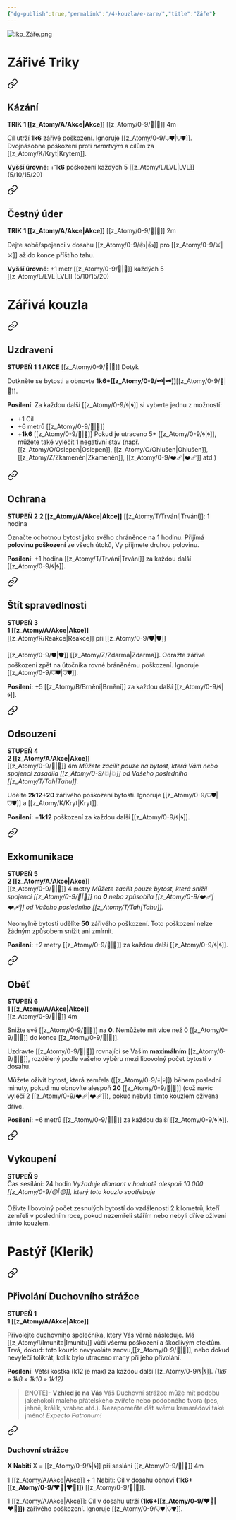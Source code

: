 ```yaml
---
{"dg-publish":true,"permalink":"/4-kouzla/e-zare/","title":"Záře"}
---
```


![Iko_Záře.png](/img/user/z_img/Iko_Z%C3%A1%C5%99e.png)
# Zářivé Triky

<div class="transclusion internal-embed is-loaded"><a class="markdown-embed-link" href="/z-atomy/k/kazani/" aria-label="Open link"><svg xmlns="http://www.w3.org/2000/svg" width="24" height="24" viewBox="0 0 24 24" fill="none" stroke="currentColor" stroke-width="2" stroke-linecap="round" stroke-linejoin="round" class="svg-icon lucide-link"><path d="M10 13a5 5 0 0 0 7.54.54l3-3a5 5 0 0 0-7.07-7.07l-1.72 1.71"></path><path d="M14 11a5 5 0 0 0-7.54-.54l-3 3a5 5 0 0 0 7.07 7.07l1.71-1.71"></path></svg></a><div class="markdown-embed">




## Kázání
**TRIK**
**1 [[z_Atomy/A/Akce\|Akce]]**
[[z_Atomy/0-9/🏹\|🏹]] 4m

Cíl utrží **1k6** zářivé poškození. Ignoruje [[z_Atomy/0-9/⛉⛊\|⛉⛊]]. 
Dvojnásobné poškození proti *nemrtvým* a cílům za [[z_Atomy/K/Kryt\|Krytem]].

**Vyšší úrovně**: +**1k6** poškození každých 5 [[z_Atomy/L/LVL\|LVL]] (5/10/15/20)

</div></div>


<div class="transclusion internal-embed is-loaded"><a class="markdown-embed-link" href="/z-atomy/c/cestny-uder/" aria-label="Open link"><svg xmlns="http://www.w3.org/2000/svg" width="24" height="24" viewBox="0 0 24 24" fill="none" stroke="currentColor" stroke-width="2" stroke-linecap="round" stroke-linejoin="round" class="svg-icon lucide-link"><path d="M10 13a5 5 0 0 0 7.54.54l3-3a5 5 0 0 0-7.07-7.07l-1.72 1.71"></path><path d="M14 11a5 5 0 0 0-7.54-.54l-3 3a5 5 0 0 0 7.07 7.07l1.71-1.71"></path></svg></a><div class="markdown-embed">




## Čestný úder
**TRIK**
**1 [[z_Atomy/A/Akce\|Akce]]**
[[z_Atomy/0-9/🫱\|🫱]] 2m

Dejte sobě/spojenci v dosahu [[z_Atomy/0-9/👍\|👍]] pro [[z_Atomy/0-9/⚔️\|⚔️]] až do konce příštího tahu.

**Vyšší úrovně**: +1 metr [[z_Atomy/0-9/🫱\|🫱]] každých 5 [[z_Atomy/L/LVL\|LVL]] (5/10/15/20)

</div></div>

# Zářivá kouzla

<div class="transclusion internal-embed is-loaded"><a class="markdown-embed-link" href="/z-atomy/u/uzdraveni/" aria-label="Open link"><svg xmlns="http://www.w3.org/2000/svg" width="24" height="24" viewBox="0 0 24 24" fill="none" stroke="currentColor" stroke-width="2" stroke-linecap="round" stroke-linejoin="round" class="svg-icon lucide-link"><path d="M10 13a5 5 0 0 0 7.54.54l3-3a5 5 0 0 0-7.07-7.07l-1.72 1.71"></path><path d="M14 11a5 5 0 0 0-7.54-.54l-3 3a5 5 0 0 0 7.07 7.07l1.71-1.71"></path></svg></a><div class="markdown-embed">




## Uzdravení
**STUPEŇ 1**
**1 AKCE**
[[z_Atomy/0-9/🫱\|🫱]] Dotyk

Dotkněte se bytosti a obnovte **1k6+[[z_Atomy/0-9/🗝\|🗝]]**[[z_Atomy/0-9/💖\|💖]].

**Posílení**: Za každou další [[z_Atomy/0-9/🌀\|🌀]] si vyberte jednu z možností:
- +1 Cíl
- +6 metrů [[z_Atomy/0-9/🫱\|🫱]]
- +**1k6** [[z_Atomy/0-9/💖\|💖]]
Pokud je utraceno 5+ [[z_Atomy/0-9/🌀\|🌀]], můžete také vyléčit 1 negativní stav (např. [[z_Atomy/O/Oslepen\|Oslepen]], [[z_Atomy/O/Ohlušen\|Ohlušen]], [[z_Atomy/Z/Zkameněn\|Zkameněn]], [[z_Atomy/0-9/❤️‍🩹\|❤️‍🩹]] atd.)

</div></div>


<div class="transclusion internal-embed is-loaded"><a class="markdown-embed-link" href="/z-atomy/o/ochrana/" aria-label="Open link"><svg xmlns="http://www.w3.org/2000/svg" width="24" height="24" viewBox="0 0 24 24" fill="none" stroke="currentColor" stroke-width="2" stroke-linecap="round" stroke-linejoin="round" class="svg-icon lucide-link"><path d="M10 13a5 5 0 0 0 7.54.54l3-3a5 5 0 0 0-7.07-7.07l-1.72 1.71"></path><path d="M14 11a5 5 0 0 0-7.54-.54l-3 3a5 5 0 0 0 7.07 7.07l1.71-1.71"></path></svg></a><div class="markdown-embed">




## Ochrana
**STUPEŇ 2**
**2 [[z_Atomy/A/Akce\|Akce]]**
[[z_Atomy/T/Trvání\|Trvání]]: 1 hodina

Označte ochotnou bytost jako svého chráněnce na 1 hodinu. Přijímá **polovinu poškození** ze všech útoků, Vy přijmete druhou polovinu.

**Posílení**: +1 hodina [[z_Atomy/T/Trvání\|Trvání]] za každou další [[z_Atomy/0-9/🌀\|🌀]].

</div></div>


<div class="transclusion internal-embed is-loaded"><a class="markdown-embed-link" href="/z-atomy/s/stit-spravedlnosti/" aria-label="Open link"><svg xmlns="http://www.w3.org/2000/svg" width="24" height="24" viewBox="0 0 24 24" fill="none" stroke="currentColor" stroke-width="2" stroke-linecap="round" stroke-linejoin="round" class="svg-icon lucide-link"><path d="M10 13a5 5 0 0 0 7.54.54l3-3a5 5 0 0 0-7.07-7.07l-1.72 1.71"></path><path d="M14 11a5 5 0 0 0-7.54-.54l-3 3a5 5 0 0 0 7.07 7.07l1.71-1.71"></path></svg></a><div class="markdown-embed">




## Štít spravedlnosti  
**STUPEŇ 3**  
**1 [[z_Atomy/A/Akce\|Akce]]**  
[[z_Atomy/R/Reakce\|Reakce]] při [[z_Atomy/0-9/🛡️\|🛡️]]

[[z_Atomy/0-9/🛡️\|🛡️]] [[z_Atomy/Z/Zdarma\|Zdarma]]. Odražte zářivé poškození zpět na útočníka rovné bráněnému poškození. Ignoruje [[z_Atomy/0-9/⛉⛊\|⛉⛊]].  

**Posílení:** +5 [[z_Atomy/B/Brnění\|Brnění]] za každou další [[z_Atomy/0-9/🌀\|🌀]].

</div></div>


<div class="transclusion internal-embed is-loaded"><a class="markdown-embed-link" href="/z-atomy/o/odsouzeni/" aria-label="Open link"><svg xmlns="http://www.w3.org/2000/svg" width="24" height="24" viewBox="0 0 24 24" fill="none" stroke="currentColor" stroke-width="2" stroke-linecap="round" stroke-linejoin="round" class="svg-icon lucide-link"><path d="M10 13a5 5 0 0 0 7.54.54l3-3a5 5 0 0 0-7.07-7.07l-1.72 1.71"></path><path d="M14 11a5 5 0 0 0-7.54-.54l-3 3a5 5 0 0 0 7.07 7.07l1.71-1.71"></path></svg></a><div class="markdown-embed">




## Odsouzení
**STUPEŇ 4**  
**2 [[z_Atomy/A/Akce\|Akce]]**  
[[z_Atomy/0-9/🏹\|🏹]] 4m
*Můžete zacílit pouze na bytost, která Vám nebo spojenci zasadila [[z_Atomy/0-9/💥\|💥]] od Vašeho posledního [[z_Atomy/T/Tah\|Tahu]].*

Udělte **2k12+20** zářivého poškození bytosti. Ignoruje [[z_Atomy/0-9/⛉⛊\|⛉⛊]] a [[z_Atomy/K/Kryt\|Kryt]].

**Posílení:** +**1k12** poškození za každou další [[z_Atomy/0-9/🌀\|🌀]].

</div></div>


<div class="transclusion internal-embed is-loaded"><a class="markdown-embed-link" href="/z-atomy/e/exkomunikace/" aria-label="Open link"><svg xmlns="http://www.w3.org/2000/svg" width="24" height="24" viewBox="0 0 24 24" fill="none" stroke="currentColor" stroke-width="2" stroke-linecap="round" stroke-linejoin="round" class="svg-icon lucide-link"><path d="M10 13a5 5 0 0 0 7.54.54l3-3a5 5 0 0 0-7.07-7.07l-1.72 1.71"></path><path d="M14 11a5 5 0 0 0-7.54-.54l-3 3a5 5 0 0 0 7.07 7.07l1.71-1.71"></path></svg></a><div class="markdown-embed">




## Exkomunikace
**STUPEŇ 5**  
**2 [[z_Atomy/A/Akce\|Akce]]**  
[[z_Atomy/0-9/🏹\|🏹]] 4 metry
*Můžete zacílit pouze bytost, která snížil spojenci [[z_Atomy/0-9/💖\|💖]] na **0** nebo způsobila [[z_Atomy/0-9/❤️‍🩹\|❤️‍🩹]] od Vašeho posledního [[z_Atomy/T/Tah\|Tahu]].*

Neomylně bytosti udělíte **50** zářivého poškození. Toto poškození nelze žádným způsobem snížit ani zmírnit.

**Posílení:** +2 metry [[z_Atomy/0-9/🏹\|🏹]] za každou další [[z_Atomy/0-9/🌀\|🌀]].

</div></div>


<div class="transclusion internal-embed is-loaded"><a class="markdown-embed-link" href="/z-atomy/o/obet/" aria-label="Open link"><svg xmlns="http://www.w3.org/2000/svg" width="24" height="24" viewBox="0 0 24 24" fill="none" stroke="currentColor" stroke-width="2" stroke-linecap="round" stroke-linejoin="round" class="svg-icon lucide-link"><path d="M10 13a5 5 0 0 0 7.54.54l3-3a5 5 0 0 0-7.07-7.07l-1.72 1.71"></path><path d="M14 11a5 5 0 0 0-7.54-.54l-3 3a5 5 0 0 0 7.07 7.07l1.71-1.71"></path></svg></a><div class="markdown-embed">




## Oběť  
**STUPEŇ 6**  
**1 [[z_Atomy/A/Akce\|Akce]]**  
[[z_Atomy/0-9/🫱\|🫱]] 4m

Snižte své [[z_Atomy/0-9/💖\|💖]] na **0**. Nemůžete mít více než 0 [[z_Atomy/0-9/💖\|💖]] do konce [[z_Atomy/0-9/🔋\|🔋]].

Uzdravte [[z_Atomy/0-9/💖\|💖]] rovnající se Vašim **maximálním** [[z_Atomy/0-9/💖\|💖]], rozdělený podle vašeho výběru mezi libovolný počet bytostí v dosahu.

Můžete oživit bytost, která zemřela ([[z_Atomy/0-9/💀\|💀]]) během poslední minuty, pokud mu obnovíte alespoň **20** [[z_Atomy/0-9/💖\|💖]] (což navíc vyléčí 2 [[z_Atomy/0-9/❤️‍🩹\|❤️‍🩹]]), pokud nebyla tímto kouzlem oživena dříve.

**Posílení:** +6 metrů [[z_Atomy/0-9/🫱\|🫱]] za každou další [[z_Atomy/0-9/🌀\|🌀]].

</div></div>


<div class="transclusion internal-embed is-loaded"><a class="markdown-embed-link" href="/z-atomy/v/vykoupeni/" aria-label="Open link"><svg xmlns="http://www.w3.org/2000/svg" width="24" height="24" viewBox="0 0 24 24" fill="none" stroke="currentColor" stroke-width="2" stroke-linecap="round" stroke-linejoin="round" class="svg-icon lucide-link"><path d="M10 13a5 5 0 0 0 7.54.54l3-3a5 5 0 0 0-7.07-7.07l-1.72 1.71"></path><path d="M14 11a5 5 0 0 0-7.54-.54l-3 3a5 5 0 0 0 7.07 7.07l1.71-1.71"></path></svg></a><div class="markdown-embed">




## Vykoupení  
**STUPEŇ 9**  
Čas sesílání: 24 hodin
*Vyžaduje diamant v hodnotě alespoň 10 000 [[z_Atomy/0-9/🟡\|🟡]], který toto kouzlo spotřebuje*

Oživte libovolný počet zesnulých bytostí do vzdálenosti 2 kilometrů, kteří zemřeli v posledním roce, pokud nezemřeli stářím nebo nebyli dříve oživeni tímto kouzlem.

</div></div>


# Pastýř (Klerik)

<div class="transclusion internal-embed is-loaded"><a class="markdown-embed-link" href="/z-atomy/p/privolani-duchovniho-strazce/" aria-label="Open link"><svg xmlns="http://www.w3.org/2000/svg" width="24" height="24" viewBox="0 0 24 24" fill="none" stroke="currentColor" stroke-width="2" stroke-linecap="round" stroke-linejoin="round" class="svg-icon lucide-link"><path d="M10 13a5 5 0 0 0 7.54.54l3-3a5 5 0 0 0-7.07-7.07l-1.72 1.71"></path><path d="M14 11a5 5 0 0 0-7.54-.54l-3 3a5 5 0 0 0 7.07 7.07l1.71-1.71"></path></svg></a><div class="markdown-embed">




## Přivolání Duchovního strážce  
**STUPEŇ 1**  
**1 [[z_Atomy/A/Akce\|Akce]]**

Přivolejte duchovního společníka, který Vás věrně následuje. Má [[z_Atomy/I/Imunita\|Imunitu]] vůči všemu poškození a škodlivým efektům. 
Trvá, dokud: toto kouzlo nevyvoláte znovu,[[z_Atomy/0-9/🔋\|🔋]], nebo dokud nevyléčí tolikrát, kolik bylo utraceno many při jeho přivolání.

**Posílení**: Větší kostka (k12 je max) za každou další [[z_Atomy/0-9/🌀\|🌀]]. *(1k6 » 1k8 » 1k10 » 1k12)*

>[!NOTE]- **Vzhled je na Vás**
>Váš Duchovní strážce může mít podobu jakéhokoli malého přátelského zvířete nebo podobného tvora (pes, jehně, králík, vrabec atd.). Nezapomeňte dát svému kamarádovi také jméno! *Expecto Patronum!*


<div class="transclusion internal-embed is-loaded"><a class="markdown-embed-link" href="/z-atomy/d/duchovni-strazce/" aria-label="Open link"><svg xmlns="http://www.w3.org/2000/svg" width="24" height="24" viewBox="0 0 24 24" fill="none" stroke="currentColor" stroke-width="2" stroke-linecap="round" stroke-linejoin="round" class="svg-icon lucide-link"><path d="M10 13a5 5 0 0 0 7.54.54l3-3a5 5 0 0 0-7.07-7.07l-1.72 1.71"></path><path d="M14 11a5 5 0 0 0-7.54-.54l-3 3a5 5 0 0 0 7.07 7.07l1.71-1.71"></path></svg></a><div class="markdown-embed">




### Duchovní strážce
**X Nabití** 
X = [[z_Atomy/0-9/🌀\|🌀]] při seslání
[[z_Atomy/0-9/🫱\|🫱]] 4m

1 [[z_Atomy/A/Akce\|Akce]] + 1 Nabití: Cíl v dosahu obnoví **(1k6+[[z_Atomy/0-9/❤️‍🔥\|❤️‍🔥]])** [[z_Atomy/0-9/💖\|💖]].

1 [[z_Atomy/A/Akce\|Akce]]: Cíl v dosahu utrží **(1k6+[[z_Atomy/0-9/❤️‍🔥\|❤️‍🔥]])** zářivého poškození. Ignoruje [[z_Atomy/0-9/⛉⛊\|⛉⛊]].

</div></div>


</div></div>

